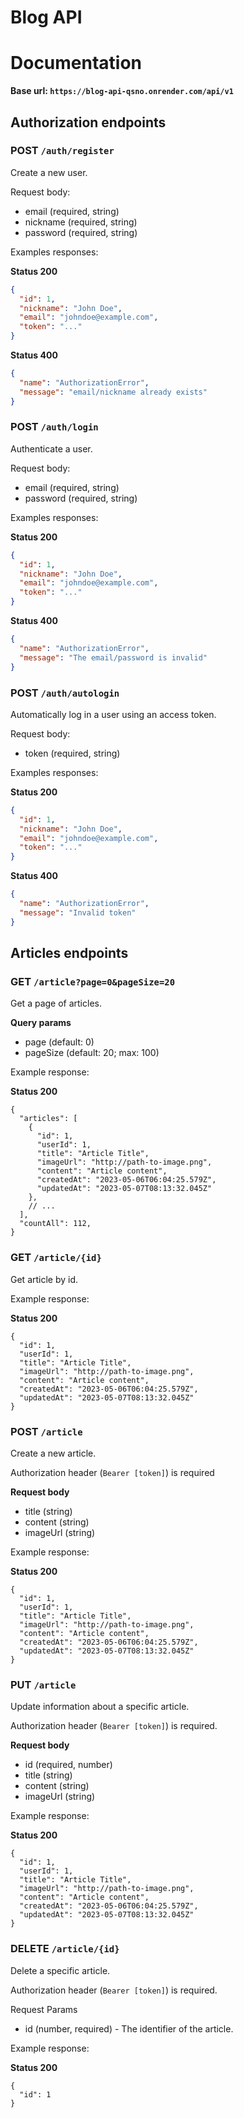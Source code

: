 # Blog API

# Documentation

**Base url: `https://blog-api-qsno.onrender.com/api/v1`**

## Authorization endpoints

### POST `/auth/register`

Create a new user.

Request body:

- email (required, string)
- nickname (required, string)
- password (required, string)

Examples responses:

**Status 200**

```json
{
  "id": 1,
  "nickname": "John Doe",
  "email": "johndoe@example.com",
  "token": "..."
}
```

**Status 400**

```json
{
  "name": "AuthorizationError",
  "message": "email/nickname already exists"
}
```

### POST `/auth/login`

Authenticate a user.

Request body:

- email (required, string)
- password (required, string)

Examples responses:

**Status 200**

```json
{
  "id": 1,
  "nickname": "John Doe",
  "email": "johndoe@example.com",
  "token": "..."
}
```

**Status 400**

```json
{
  "name": "AuthorizationError",
  "message": "The email/password is invalid"
}
```

### POST `/auth/autologin`

Automatically log in a user using an access token.

Request body:

- token (required, string)

Examples responses:

**Status 200**

```json
{
  "id": 1,
  "nickname": "John Doe",
  "email": "johndoe@example.com",
  "token": "..."
}
```

**Status 400**

```json
{
  "name": "AuthorizationError",
  "message": "Invalid token"
}
```

## Articles endpoints

### GET `/article?page=0&pageSize=20`

Get a page of articles.

**Query params**

- page (default: 0)
- pageSize (default: 20; max: 100)

Example response:

**Status 200**

```json5
{
  "articles": [
    {
      "id": 1,
      "userId": 1,
      "title": "Article Title",
      "imageUrl": "http://path-to-image.png",
      "content": "Article content",
      "createdAt": "2023-05-06T06:04:25.579Z",
      "updatedAt": "2023-05-07T08:13:32.045Z"
    },
    // ...
  ],
  "countAll": 112,
}
```

### GET `/article/{id}`

Get article by id.

Example response:

**Status 200**

```json5
{
  "id": 1,
  "userId": 1,
  "title": "Article Title",
  "imageUrl": "http://path-to-image.png",
  "content": "Article content",
  "createdAt": "2023-05-06T06:04:25.579Z",
  "updatedAt": "2023-05-07T08:13:32.045Z"
}
```

### POST `/article`

Create a new article.

Authorization header (`Bearer [token]`) is required

**Request body**

- title (string)
- content (string)
- imageUrl (string)

Example response:

**Status 200**

```json5
{
  "id": 1,
  "userId": 1,
  "title": "Article Title",
  "imageUrl": "http://path-to-image.png",
  "content": "Article content",
  "createdAt": "2023-05-06T06:04:25.579Z",
  "updatedAt": "2023-05-07T08:13:32.045Z"
}
```

### PUT `/article`

Update information about a specific article.

Authorization header (`Bearer [token]`) is required.

**Request body**

- id (required, number)
- title (string)
- content (string)
- imageUrl (string)

Example response:

**Status 200**

```json5
{
  "id": 1,
  "userId": 1,
  "title": "Article Title",
  "imageUrl": "http://path-to-image.png",
  "content": "Article content",
  "createdAt": "2023-05-06T06:04:25.579Z",
  "updatedAt": "2023-05-07T08:13:32.045Z"
}
```

### DELETE `/article/{id}`

Delete a specific article.

Authorization header (`Bearer [token]`) is required.

Request Params

- id (number, required) - The identifier of the article.

Example response:

**Status 200**

```json5
{
  "id": 1
}
```
